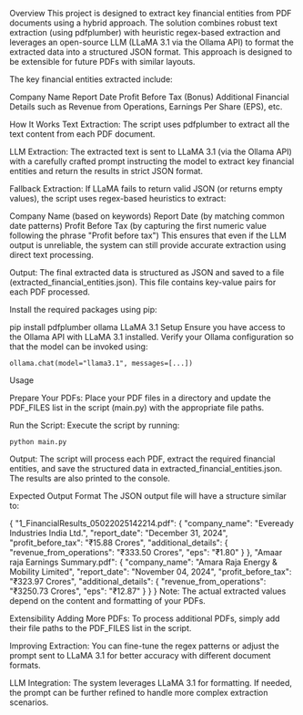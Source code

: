 Overview
This project is designed to extract key financial entities from PDF documents using a hybrid approach. The solution combines robust text extraction (using pdfplumber) with heuristic regex-based extraction and leverages an open-source LLM (LLaMA 3.1 via the Ollama API) to format the extracted data into a structured JSON format. This approach is designed to be extensible for future PDFs with similar layouts.

The key financial entities extracted include:

Company Name
Report Date
Profit Before Tax
(Bonus) Additional Financial Details such as Revenue from Operations, Earnings Per Share (EPS), etc.

How It Works
Text Extraction:
The script uses pdfplumber to extract all the text content from each PDF document.

LLM Extraction:
The extracted text is sent to LLaMA 3.1 (via the Ollama API) with a carefully crafted prompt instructing the model to extract key financial entities and return the results in strict JSON format.

Fallback Extraction:
If LLaMA fails to return valid JSON (or returns empty values), the script uses regex-based heuristics to extract:

Company Name (based on keywords)
Report Date (by matching common date patterns)
Profit Before Tax (by capturing the first numeric value following the phrase "Profit before tax")
This ensures that even if the LLM output is unreliable, the system can still provide accurate extraction using direct text processing.

Output:
The final extracted data is structured as JSON and saved to a file (extracted_financial_entities.json). This file contains key-value pairs for each PDF processed.


Install the required packages using pip:

pip install pdfplumber ollama
LLaMA 3.1 Setup
Ensure you have access to the Ollama API with LLaMA 3.1 installed.
Verify your Ollama configuration so that the model can be invoked using:
```
ollama.chat(model="llama3.1", messages=[...])
```

Usage

Prepare Your PDFs:
Place your PDF files in a directory and update the PDF_FILES list in the script (main.py) with the appropriate file paths.

Run the Script: Execute the script by running:
```
python main.py
```
Output:
The script will process each PDF, extract the required financial entities, and save the structured data in extracted_financial_entities.json. The results are also printed to the console.

Expected Output Format
The JSON output file will have a structure similar to:


{
    "1_FinancialResults_05022025142214.pdf": {
        "company_name": "Eveready Industries India Ltd.",
        "report_date": "December 31, 2024",
        "profit_before_tax": "₹15.88 Crores",
        "additional_details": {
            "revenue_from_operations": "₹333.50 Crores",
            "eps": "₹1.80"
        }
    },
    "Amaar raja Earnings Summary.pdf": {
        "company_name": "Amara Raja Energy & Mobility Limited",
        "report_date": "November 04, 2024",
        "profit_before_tax": "₹323.97 Crores",
        "additional_details": {
            "revenue_from_operations": "₹3250.73 Crores",
            "eps": "₹12.87"
        }
    }
}
Note: The actual extracted values depend on the content and formatting of your PDFs.

Extensibility
Adding More PDFs:
To process additional PDFs, simply add their file paths to the PDF_FILES list in the script.

Improving Extraction:
You can fine-tune the regex patterns or adjust the prompt sent to LLaMA 3.1 for better accuracy with different document formats.

LLM Integration:
The system leverages LLaMA 3.1 for formatting. If needed, the prompt can be further refined to handle more complex extraction scenarios.